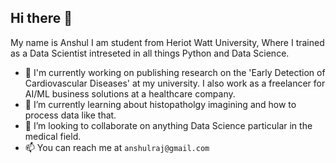 ## Hi there 👋
My name is Anshul I am student from Heriot Watt University, Where I trained as a Data Scientist intreseted in all things Python and Data Science.
- 🔭 I'm currently working on publishing research on the 'Early Detection of Cardiovascular Diseases' at my university. I also work as a freelancer for AI/ML business solutions at a healthcare company. 
- 🌱 I’m currently learning about histopatholgy imagining and how to process data like that.
- 👯 I’m looking to collaborate on anything Data Science particular in the medical field.
- 📫 You can reach me at `anshulraj@gmail.com` 
<!--
**Anshul261/anshul261** is a ✨ _special_ ✨ repository because its `README.md` (this file) appears on your GitHub profile.

Here are some ideas to get you started:

- 🔭 I’m currently working on ...
- 🌱 I’m currently learning ...
- 👯 I’m looking to collaborate on ...
- 🤔 I’m looking for help with ...
- 💬 Ask me about ...
- 📫 How to reach me: ...
- 😄 Pronouns: ...
- ⚡ Fun fact: ...
-->
